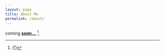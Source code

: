 ```yaml
---
layout: page
title: About Me
permalink: /about/
---
```


coming  **[soon...](https://blackcanvas-nft.github.io/bcNFT-deadsea-scrolls/)** [^1].



[^1]:⏲️
